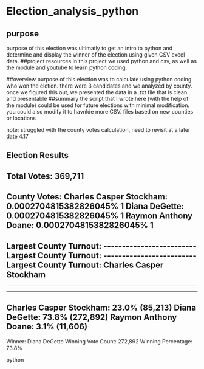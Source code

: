 # Election_analysis_python
## purpose
purpose of this election was ultimatly to get an intro to python and determine and display the winner of the election using given CSV excel data. 
##project resources
In this project we used python and csv, as well as the module and youtube to learn python coding. 

##overview 
purpose of this election was to calculate using python coding who won the elction. there were 3 candidates and we analyzed by county. once we figured this out, we presented the data in a .txt file that is clean and presentable
##summary
the script that I wrote here (with the help of the module) could be used for future elections with minimal modification. you could also modify it to havnlde more CSV. files based on new counties or locations

note: struggled with the county votes calculation, need to revisit at a later date 4.17

Election Results
-------------------------
Total Votes: 369,711
-------------------------

County Votes:
Charles Casper Stockham: 0.0002704815382826045% 1
Diana DeGette: 0.0002704815382826045% 1
Raymon Anthony Doane: 0.0002704815382826045% 1
-------------------------
Largest County Turnout: -------------------------
Largest County Turnout: -------------------------
Largest County Turnout: Charles Casper Stockham
-------------------------

-------------------------

-------------------------
Charles Casper Stockham: 23.0% (85,213)
Diana DeGette: 73.8% (272,892)
Raymon Anthony Doane: 3.1% (11,606)
-------------------------
Winner: Diana DeGette
Winning Vote Count: 272,892
Winning Percentage: 73.8%




python

